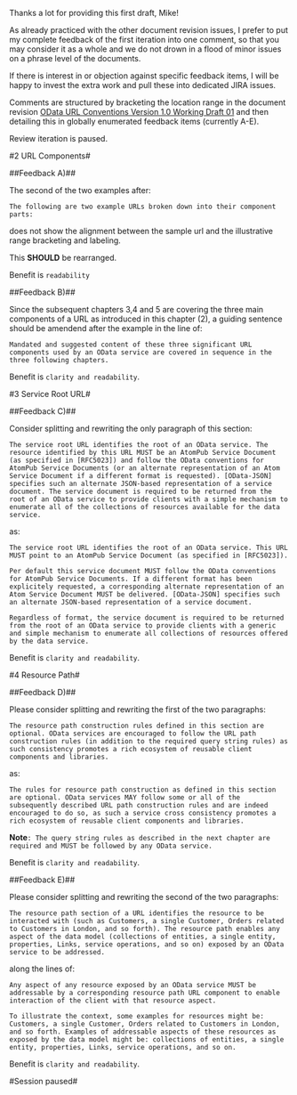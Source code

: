 Thanks a lot for providing this first draft, Mike! 

As already practiced with the other document revision issues, I prefer to put my complete feedback of the first iteration into one comment, so that you may consider it as a whole and we do not drown in a flood of minor issues on a phrase level of the documents. 

If there is interest in or objection against specific feedback items, I will be happy to invest the extra work and pull these into dedicated JIRA issues. 

Comments are structured by bracketing the location range in the document revision [OData URL Conventions Version 1.0 Working Draft 01](https://www.oasis-open.org/committees/download.php/46751/odata-url-conventions-v1.0-wd01-2012-08-22.doc) and then detailing this in globally enumerated feedback items (currently A-E). 


Review iteration is paused.

#2 URL Components#

##Feedback A)##

The second of the two examples after:

`The following are two example URLs broken down into their component parts:`

does not show the alignment between the sample url and the illustrative range bracketing and labeling.

This **SHOULD** be rearranged.

Benefit is `readability`

##Feedback B)##

Since the subsequent chapters 3,4 and 5 are covering the three main components of a URL as introduced in this chapter (2), a guiding sentence should be amendend after the example in the line of:

`Mandated and suggested content of these three significant URL components used by an OData service are covered in sequence in the three following chapters.`

Benefit is `clarity and readability`.

#3	Service Root URL#

##Feedback C)##

Consider splitting and rewriting the only paragraph of this section:

`The service root URL identifies the root of an OData service. The resource identified by this URL MUST be an AtomPub Service Document (as specified in [RFC5023]) and follow the OData conventions for AtomPub Service Documents (or an alternate representation of an Atom Service Document if a different format is requested). [OData-JSON] specifies such an alternate JSON-based representation of a service document. The service document is required to be returned from the root of an OData service to provide clients with a simple mechanism to enumerate all of the collections of resources available for the data service.`

as:

`The service root URL identifies the root of an OData service. This URL MUST point to an AtomPub Service Document (as specified in [RFC5023]).` 

`Per default this service document MUST follow the OData conventions for AtomPub Service Documents. If a different format has been explicitely requested, a corresponding alternate representation of an Atom Service Document MUST be delivered. [OData-JSON] specifies such an alternate JSON-based representation of a service document.` 

`Regardless of format, the service document is required to be returned from the root of an OData service to provide clients with a generic and simple mechanism to enumerate all collections of resources offered by the data service.`

Benefit is `clarity and readability`.
 

#4	Resource Path#

##Feedback D)##

Please consider splitting and rewriting the first of the two paragraphs:
`The resource path construction rules defined in this section are optional. OData services are encouraged to follow the URL path construction rules (in addition to the required query string rules) as such consistency promotes a rich ecosystem of reusable client components and libraries.`
as:

`The rules for resource path construction as defined in this section are optional. OData services MAY follow some or all of the subsequently described URL path construction rules and are indeed encouraged to do so, as such a service cross consistency promotes a rich ecosystem of reusable client components and libraries.` 

**Note**`: The query string rules as described in the next chapter are required and MUST be followed by any OData service.`
Benefit is `clarity and readability`.
##Feedback E)##

Please consider splitting and rewriting the second of the two paragraphs:
`The resource path section of a URL identifies the resource to be interacted with (such as Customers, a single Customer, Orders related to Customers in London, and so forth). The resource path enables any aspect of the data model (collections of entities, a single entity, properties, Links, service operations, and so on) exposed by an OData service to be addressed.`
along the lines of:

`Any aspect of any resource exposed by an OData service MUST be addressable by a corresponding resource path URL component to enable interaction of the client with that resource aspect.`

`To illustrate the context, some examples for resources might be: Customers, a single Customer, Orders related to Customers in London, and so forth. Examples of addressable aspects of these resources as exposed by the data model might be: collections of entities, a single entity, properties, Links, service operations, and so on.`
Benefit is `clarity and readability`.

#Session paused#